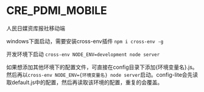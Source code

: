 # CRE_PDMI_MOBILE
人民日媒资库报社移动端

windows下面启动，需要安装cross-env插件 `npm i cross-env -g`

开发环境下启动 `cross-env NODE_ENV=development node server`

如果想添加其他环境下的配置文件，可直接在config目录下添加{环境变量名}.js。 然后再以`cross-env NODE_ENV={环境变量名} node server`启动。config-lite会先读取default.js中的配置，然后再读取该环境的配置，重复的会覆盖。